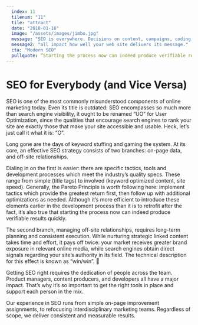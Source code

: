 ```yaml
---
  index: 11
  tilenum: "11"
  tile: "attract"
  date: "2018-01-16"
  image: "/assets/images/jimbo.jpg"
  message: "SEO is everywhere. Decisions on content, campaigns, coding, and communications"
  message2: "all impact how well your web site delivers its message."
  cta: "Modern SEO"
  pullquote: “Starting the process now can indeed produce verifiable results quickly.”
---
```


# SEO for Everybody (and Vice Versa)

SEO is one of the most commonly misunderstood components of online marketing today. Even its title is outdated: SEO encompasses so much more than search engine visibility, it ought to be renamed “UO” for User Optimization, since the qualities that encourage search engines to rank your site are exactly those that make your site accessible and usable. Heck, let’s just call it what it is: “O”.

Long gone are the days of keyword stuffing and gaming the system. At its core, an effective SEO strategy consists of two branches: on-page data, and off-site relationships.

Dialing in on the first is easier: there are specific tactics, tools and development processes which meet the industry’s quality specs. These range from simple (title tags) to involved (keyword optimized content, site speed). Generally, the Pareto Principle is worth following here: implement tactics which provide the greatest return first, then follow up with additional optimizations as needed. Although it’s more efficient to introduce these elements earlier in the development process than it is to retrofit after the fact, it’s also true that starting the process now can indeed produce verifiable results quickly.

The second branch, managing off-site relationships, requires long-term planning and consistent execution. While nurturing strategic linked content takes time and effort, it pays off twice: your market receives greater brand exposure in relevant online media, while search engines obtain direct signals regarding your site’s authority in its field. The technical description for this effect is known as “win/win”. 🙂

Getting SEO right requires the dedication of people across the team. Product managers, content producers, and developers all have a major impact. That’s why it’s so important to get the right tools in place and support each person in the mix.

Our experience in SEO runs from simple on-page improvement assignments, to refocusing interdisciplinary marketing teams. Regardless of scope, we deliver consistent and measurable results.
